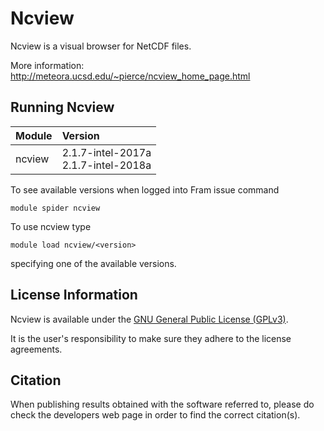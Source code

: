 # Ncview

Ncview is a visual browser for NetCDF files.

More information: http://meteora.ucsd.edu/~pierce/ncview_home_page.html

## Running Ncview

| Module     | Version     |
| :------------- | :------------- |
| ncview |2.1.7-intel-2017a <br>2.1.7-intel-2018a <br>|

To see available versions when logged into Fram issue command

    module spider ncview
    
To use ncview type

    module load ncview/<version>

specifying one of the available versions.

## License Information

Ncview is available under the [GNU General Public License (GPLv3)](https://www.gnu.org/licenses/gpl.html).

It is the user's responsibility to make sure they adhere to the license agreements.

## Citation

When publishing results obtained with the software referred to, please do check the developers web page in order to find the correct citation(s).
